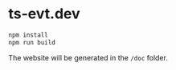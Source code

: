 
# ts-evt.dev

```bash
npm install
npm run build
```

The website will be generated in the ``/doc`` folder.

